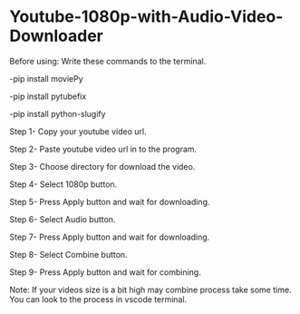 # Youtube-1080p-with-Audio-Video-Downloader
Before using:
Write these commands to the terminal.

-pip install moviePy

-pip install pytubefix

-pip install python-slugify


Step 1- Copy your youtube video url.

Step 2- Paste youtube video url in to the program.

Step 3- Choose directory for download the video.

Step 4- Select 1080p button.

Step 5- Press Apply button and wait for downloading.

Step 6- Select Audio button.

Step 7- Press Apply button and wait for downloading.

Step 8- Select Combine button.

Step 9- Press Apply button and wait for combining.

Note: If your videos size is a bit high may combine process take some time. 
You can look to the process in vscode terminal.
